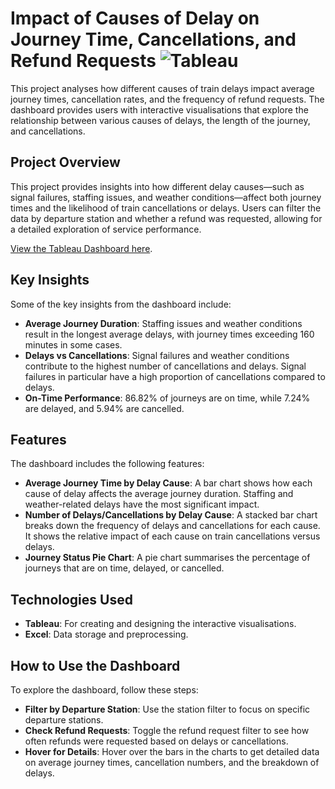 # Impact of Causes of Delay on Journey Time, Cancellations, and Refund Requests ![Tableau](https://img.shields.io/badge/Tableau-E97627.svg?style=for-the-badge&logo=Tableau&logoColor=white)
This project analyses how different causes of train delays impact average journey times, cancellation rates, and the frequency of refund requests. The dashboard provides users with interactive visualisations that explore the relationship between various causes of delays, the length of the journey, and cancellations.


## Project Overview
This project provides insights into how different delay causes—such as signal failures, staffing issues, and weather conditions—affect both journey times and the likelihood of train cancellations or delays. Users can filter the data by departure station and whether a refund was requested, allowing for a detailed exploration of service performance.

[View the Tableau Dashboard here](https://public.tableau.com/app/profile/william.hearne/viz/RailwayDelays/Dashboard1).



## Key Insights
Some of the key insights from the dashboard include:

- **Average Journey Duration**: Staffing issues and weather conditions result in the longest average delays, with journey times exceeding 160 minutes in some cases.
- **Delays vs Cancellations**: Signal failures and weather conditions contribute to the highest number of cancellations and delays. Signal failures in particular have a high proportion of cancellations compared to delays.
- **On-Time Performance**: 86.82% of journeys are on time, while 7.24% are delayed, and 5.94% are cancelled.

## Features
The dashboard includes the following features:

- **Average Journey Time by Delay Cause**: A bar chart shows how each cause of delay affects the average journey duration. Staffing and weather-related delays have the most significant impact.
- **Number of Delays/Cancellations by Delay Cause**: A stacked bar chart breaks down the frequency of delays and cancellations for each cause. It shows the relative impact of each cause on train cancellations versus delays.
- **Journey Status Pie Chart**: A pie chart summarises the percentage of journeys that are on time, delayed, or cancelled.

## Technologies Used
- **Tableau**: For creating and designing the interactive visualisations.
- **Excel**: Data storage and preprocessing.

## How to Use the Dashboard
To explore the dashboard, follow these steps:

- **Filter by Departure Station**: Use the station filter to focus on specific departure stations.
- **Check Refund Requests**: Toggle the refund request filter to see how often refunds were requested based on delays or cancellations.
- **Hover for Details**: Hover over the bars in the charts to get detailed data on average journey times, cancellation numbers, and the breakdown of delays.
